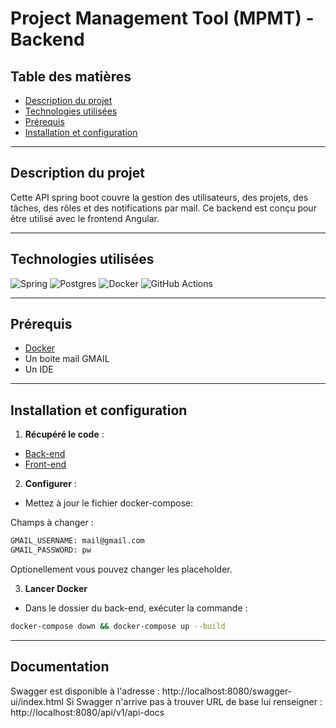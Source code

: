 # Project Management Tool (MPMT) - Backend

## Table des matières
- [Description du projet](#description-du-projet)
- [Technologies utilisées](#technologies-utilisées)
- [Prérequis](#prérequis)
- [Installation et configuration](#installation-et-configuration)

---

## Description du projet
Cette API spring boot couvre la gestion des utilisateurs, des projets, des tâches, des rôles et des notifications par mail. Ce backend est conçu pour être utilisé avec le frontend Angular.

---

## Technologies utilisées
![Spring](https://img.shields.io/badge/spring-%236DB33F.svg?style=for-the-badge&logo=spring&logoColor=white) ![Postgres](https://img.shields.io/badge/postgres-%23316192.svg?style=for-the-badge&logo=postgresql&logoColor=white) ![Docker](https://img.shields.io/badge/docker-%230db7ed.svg?style=for-the-badge&logo=docker&logoColor=white) ![GitHub Actions](https://img.shields.io/badge/github%20actions-%232671E5.svg?style=for-the-badge&logo=githubactions&logoColor=white)

---

## Prérequis
- [Docker](https://www.docker.com/get-started)
- Un boite mail GMAIL
- Un IDE

---

## Installation et configuration

1. **Récupéré le code** :
- [Back-end](https://github.com/MarieBaude/MPMT-back)
- [Front-end](https://github.com/MarieBaude/MPMT-front)

2. **Configurer** :
- Mettez à jour le fichier docker-compose:

Champs à changer :
```bash
GMAIL_USERNAME: mail@gmail.com
GMAIL_PASSWORD: pw
```

Optionellement vous pouvez changer les placeholder.

3. **Lancer Docker**
- Dans le dossier du back-end, exécuter la commande : 
```bash
docker-compose down && docker-compose up --build
```

---

## Documentation
Swagger est disponible à l'adresse : http://localhost:8080/swagger-ui/index.html
Si Swagger n'arrive pas à trouver URL de base lui renseigner : http://localhost:8080/api/v1/api-docs